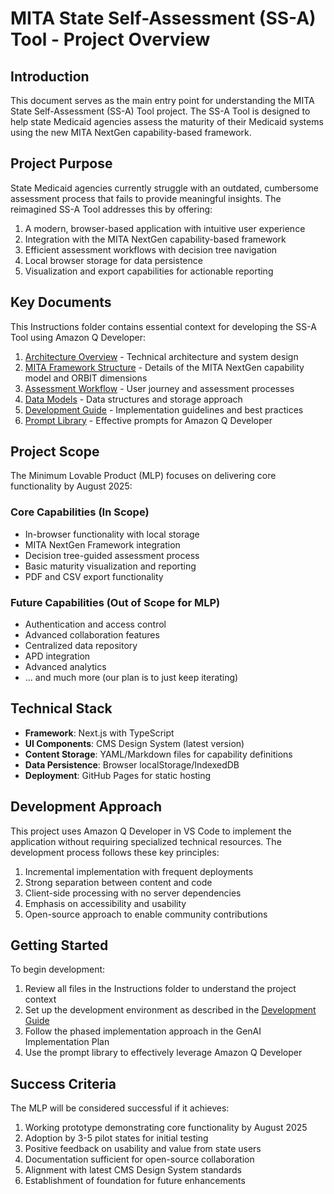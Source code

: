 # MITA State Self-Assessment (SS-A) Tool - Project Overview

## Introduction

This document serves as the main entry point for understanding the MITA State Self-Assessment (SS-A) Tool project. The SS-A Tool is designed to help state Medicaid agencies assess the maturity of their Medicaid systems using the new MITA NextGen capability-based framework.

## Project Purpose

State Medicaid agencies currently struggle with an outdated, cumbersome assessment process that fails to provide meaningful insights. The reimagined SS-A Tool addresses this by offering:

1. A modern, browser-based application with intuitive user experience
2. Integration with the MITA NextGen capability-based framework
3. Efficient assessment workflows with decision tree navigation
4. Local browser storage for data persistence
5. Visualization and export capabilities for actionable reporting

## Key Documents

This Instructions folder contains essential context for developing the SS-A Tool using Amazon Q Developer:

1. [Architecture Overview](architecture.md) - Technical architecture and system design
2. [MITA Framework Structure](mita_framework.md) - Details of the MITA NextGen capability model and ORBIT dimensions
3. [Assessment Workflow](assessment_workflow.md) - User journey and assessment processes
4. [Data Models](data_models.md) - Data structures and storage approach
5. [Development Guide](development_guide.md) - Implementation guidelines and best practices
6. [Prompt Library](prompt_library.md) - Effective prompts for Amazon Q Developer

## Project Scope

The Minimum Lovable Product (MLP) focuses on delivering core functionality by August 2025:

### Core Capabilities (In Scope)

* In-browser functionality with local storage
* MITA NextGen Framework integration
* Decision tree-guided assessment process
* Basic maturity visualization and reporting
* PDF and CSV export functionality

### Future Capabilities (Out of Scope for MLP)

* Authentication and access control
* Advanced collaboration features
* Centralized data repository
* APD integration
* Advanced analytics
* ... and much more (our plan is to just keep iterating)

## Technical Stack

* **Framework**: Next.js with TypeScript
* **UI Components**: CMS Design System (latest version)
* **Content Storage**: YAML/Markdown files for capability definitions
* **Data Persistence**: Browser localStorage/IndexedDB
* **Deployment**: GitHub Pages for static hosting

## Development Approach

This project uses Amazon Q Developer in VS Code to implement the application without requiring specialized technical resources. The development process follows these key principles:

1. Incremental implementation with frequent deployments
2. Strong separation between content and code
3. Client-side processing with no server dependencies
4. Emphasis on accessibility and usability
5. Open-source approach to enable community contributions

## Getting Started

To begin development:

1. Review all files in the Instructions folder to understand the project context
2. Set up the development environment as described in the [Development Guide](development_guide.md)
3. Follow the phased implementation approach in the GenAI Implementation Plan
4. Use the prompt library to effectively leverage Amazon Q Developer

## Success Criteria

The MLP will be considered successful if it achieves:

1. Working prototype demonstrating core functionality by August 2025
2. Adoption by 3-5 pilot states for initial testing
3. Positive feedback on usability and value from state users
4. Documentation sufficient for open-source collaboration
5. Alignment with latest CMS Design System standards
6. Establishment of foundation for future enhancements

